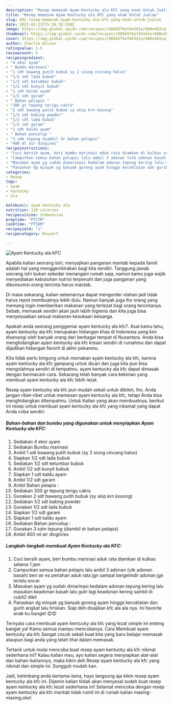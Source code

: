 ```yaml
---
description: "Resep memasak Ayam Kentucky ala KFC yang enak Untuk Jualan"
title: "Resep memasak Ayam Kentucky ala KFC yang enak Untuk Jualan"
slug: 892-resep-memasak-ayam-kentucky-ala-kfc-yang-enak-untuk-jualan
date: 2021-02-23T15:34:39.538Z
image: https://img-global.cpcdn.com/recipes/c984b5f6ef443d1e/680x482cq70/ayam-kentucky-ala-kfc-foto-resep-utama.jpg
thumbnail: https://img-global.cpcdn.com/recipes/c984b5f6ef443d1e/680x482cq70/ayam-kentucky-ala-kfc-foto-resep-utama.jpg
cover: https://img-global.cpcdn.com/recipes/c984b5f6ef443d1e/680x482cq70/ayam-kentucky-ala-kfc-foto-resep-utama.jpg
author: Charlie Wilson
ratingvalue: 3.5
reviewcount: 6
recipeingredient:
- "4 ekor ayam"
- " Bumbu marinasi"
- "1 sdt bawang putih bubuk sy 2 siung cincang halus"
- "1/2 sdt lada bubuk"
- "1/2 sdt ketumbar bubuk"
- "1/2 sdt kunyit bubuk"
- "1 sdt kaldu ayam"
- "1/2 sdt garam"
- " Bahan pelapis "
- "300 gr tepung terigu cakra"
- "2 sdt bawang putih bubuk sy skip krn kosong"
- "1/2 sdt baking powder"
- "1/2 sdt lada bubuk"
- "1/2 sdt garam"
- "1 sdt kaldu ayam"
- " Bahan pencelup "
- "3 sdm tepung diambil dr bahan pelapis"
- "400 ml air dingines"
recipeinstructions:
- "Cuci bersih ayam, beri bumbu marinasi aduk rata diamkan di kulkas selama 1 jam"
- "Campurkan semua bahan pelapis lalu ambil 3 adonan (utk adonan basah) beri air es perlahan aduk rata jgn sampai bergelindir adonan jgn terlalu encer"
- "Masukan ayam yg sudah dimarinasi kedalam adonan tepung kering lalu masukan keadonan basah lalu gulir lagi keadonan kering sambil di cubit2 dikit"
- "Panaskan dg minyak yg banyak goreng ayam hingga kecoklatan dan gurih angkat lalu tiriskan. Siap deh disajikan kfc ala ala nya. Ini favorite anak ku banget 😍😍"
categories:
- Resep
tags:
- ayam
- kentucky
- ala

katakunci: ayam kentucky ala 
nutrition: 139 calories
recipecuisine: Indonesian
preptime: "PT17M"
cooktime: "PT58M"
recipeyield: "1"
recipecategory: Dessert

---
```



![Ayam Kentucky ala KFC](https://img-global.cpcdn.com/recipes/c984b5f6ef443d1e/680x482cq70/ayam-kentucky-ala-kfc-foto-resep-utama.jpg)

Apabila kalian seorang istri, menyajikan panganan mantab kepada famili adalah hal yang menggembirakan bagi kita sendiri. Tanggung jawab seorang istri bukan sekedar menangani rumah saja, namun kamu juga wajib menyediakan kebutuhan nutrisi terpenuhi dan juga panganan yang dikonsumsi orang tercinta harus mantab.

Di masa  sekarang, kalian sebenarnya dapat mengorder olahan jadi tidak harus repot membuatnya lebih dulu. Namun banyak juga lho orang yang memang ingin memberikan makanan yang terlezat bagi orang tercintanya. Sebab, memasak sendiri akan jauh lebih higienis dan kita juga bisa menyesuaikan sesuai makanan kesukaan keluarga. 



Apakah anda seorang penggemar ayam kentucky ala kfc?. Asal kamu tahu, ayam kentucky ala kfc merupakan hidangan khas di Indonesia yang kini disenangi oleh banyak orang dari berbagai tempat di Nusantara. Anda bisa menghidangkan ayam kentucky ala kfc kreasi sendiri di rumahmu dan dapat dijadikan hidangan favorit di akhir pekanmu.

Kita tidak perlu bingung untuk memakan ayam kentucky ala kfc, karena ayam kentucky ala kfc gampang untuk dicari dan juga kita pun bisa mengolahnya sendiri di tempatmu. ayam kentucky ala kfc dapat dimasak dengan bermacam cara. Sekarang telah banyak cara kekinian yang membuat ayam kentucky ala kfc lebih lezat.

Resep ayam kentucky ala kfc pun mudah sekali untuk dibikin, lho. Anda jangan ribet-ribet untuk memesan ayam kentucky ala kfc, tetapi Anda bisa menghidangkan ditempatmu. Untuk Kalian yang akan membuatnya, berikut ini resep untuk membuat ayam kentucky ala kfc yang nikamat yang dapat Anda coba sendiri.

<!--inarticleads1-->

##### Bahan-bahan dan bumbu yang digunakan untuk menyiapkan Ayam Kentucky ala KFC:

1. Sediakan 4 ekor ayam
1. Sediakan  Bumbu marinasi
1. Ambil 1 sdt bawang putih bubuk (sy 2 siung cincang halus)
1. Siapkan 1/2 sdt lada bubuk
1. Sediakan 1/2 sdt ketumbar bubuk
1. Ambil 1/2 sdt kunyit bubuk
1. Siapkan 1 sdt kaldu ayam
1. Ambil 1/2 sdt garam
1. Ambil  Bahan pelapis :
1. Sediakan 300 gr tepung terigu cakra
1. Gunakan 2 sdt bawang putih bubuk (sy skip krn kosong)
1. Sediakan 1/2 sdt baking powder
1. Gunakan 1/2 sdt lada bubuk
1. Siapkan 1/2 sdt garam
1. Siapkan 1 sdt kaldu ayam
1. Sediakan  Bahan pencelup :
1. Gunakan 3 sdm tepung (diambil dr bahan pelapis)
1. Ambil 400 ml air dingin/es




<!--inarticleads2-->

##### Langkah-langkah membuat Ayam Kentucky ala KFC:

1. Cuci bersih ayam, beri bumbu marinasi aduk rata diamkan di kulkas selama 1 jam
1. Campurkan semua bahan pelapis lalu ambil 3 adonan (utk adonan basah) beri air es perlahan aduk rata jgn sampai bergelindir adonan jgn terlalu encer
1. Masukan ayam yg sudah dimarinasi kedalam adonan tepung kering lalu masukan keadonan basah lalu gulir lagi keadonan kering sambil di cubit2 dikit
1. Panaskan dg minyak yg banyak goreng ayam hingga kecoklatan dan gurih angkat lalu tiriskan. Siap deh disajikan kfc ala ala nya. Ini favorite anak ku banget 😍😍




Ternyata cara membuat ayam kentucky ala kfc yang lezat simple ini enteng banget ya! Kamu semua mampu mencobanya. Cara Membuat ayam kentucky ala kfc Sangat cocok sekali buat kita yang baru belajar memasak ataupun bagi anda yang telah lihai dalam memasak.

Tertarik untuk mulai mencoba buat resep ayam kentucky ala kfc nikmat sederhana ini? Kalau kalian mau, ayo kalian segera menyiapkan alat-alat dan bahan-bahannya, maka bikin deh Resep ayam kentucky ala kfc yang nikmat dan simple ini. Sungguh mudah kan. 

Jadi, ketimbang anda berlama-lama, hayo langsung aja bikin resep ayam kentucky ala kfc ini. Dijamin kalian tiidak akan menyesal sudah buat resep ayam kentucky ala kfc lezat sederhana ini! Selamat mencoba dengan resep ayam kentucky ala kfc mantab tidak rumit ini di rumah kalian masing-masing,oke!.

